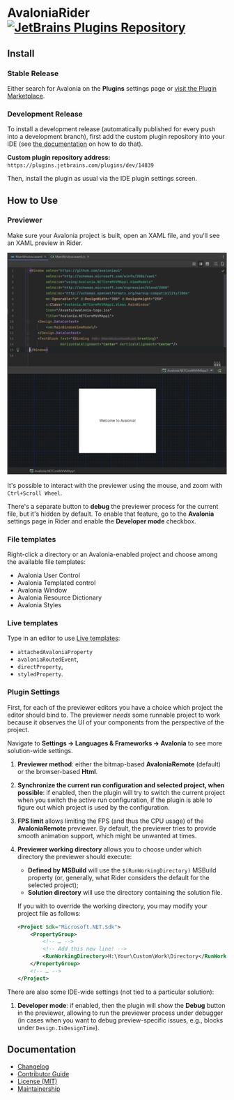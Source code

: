 # AvaloniaRider [![JetBrains Plugins Repository](https://img.shields.io/jetbrains/plugin/v/14839.svg?label=rider%20&colorB=0A7BBB&style=flat-square)][marketplace]

Install
-------

### Stable Release

Either search for Avalonia on the **Plugins** settings page or [visit the Plugin Marketplace][marketplace].

### Development Release

To install a development release (automatically published for every push into a development branch), first add the custom plugin repository into your IDE (see [the documentation][ide.channels] on how to do that).

**Custom plugin repository address:**
`https://plugins.jetbrains.com/plugins/dev/14839`

Then, install the plugin as usual via the IDE plugin settings screen.

How to Use
----------

### Previewer

Make sure your Avalonia project is built, open an XAML file, and you'll see an XAML preview in Rider.

![Preview Screenshot][preview-screenshot]

It's possible to interact with the previewer using the mouse, and zoom with `Ctrl+Scroll Wheel`.

There's a separate button to **debug** the previewer process for the current file, but it's hidden by default. To enable that feature, go to the **Avalonia** settings page in Rider and enable the **Developer mode** checkbox.

### File templates

Right-click a directory or an Avalonia-enabled project and choose among the available file templates:
- Avalonia User Control
- Avalonia Templated control
- Avalonia Window
- Avalonia Resource Dictionary
- Avalonia Styles

### Live templates

Type in an editor to use [Live templates][live-templates]:
- `attachedAvaloniaProperty`
- `avaloniaRoutedEvent`,
- `directProperty`,
- `styledProperty`.

### Plugin Settings
First, for each of the previewer editors you have a choice which project the editor should bind to. The previewer _needs_ some runnable project to work because it observes the UI of your components from the perspective of the project.

Navigate to **Settings → Languages & Frameworks → Avalonia** to see more solution-wide settings.

1. **Previewer method**: either the bitmap-based **AvaloniaRemote** (default) or the browser-based **Html**.
2. **Synchronize the current run configuration and selected project, when possible**: if enabled, then the plugin will try to switch the current project when you switch the active run configuration, if the plugin is able to figure out which project is used by the configuration.
3. **FPS limit** allows limiting the FPS (and thus the CPU usage) of the **AvaloniaRemote** previewer. By default, the previewer tries to provide smooth animation support, which might be unwanted at times.
4. **Previewer working directory** allows you to choose under which directory the previewer should execute:
   - **Defined by MSBuild** will use the `$(RunWorkingDirectory)` MSBuild property (or, generally, what Rider considers the default for the selected project);
   - **Solution directory** will use the directory containing the solution file.

   If you with to override the working directory, you may modify your project file as follows:
   ```xml
   <Project Sdk="Microsoft.NET.Sdk">
       <PropertyGroup>
           <!-- … -->
           <!-- Add this new line! -->
           <RunWorkingDirectory>H:\Your\Custom\Work\Directory</RunWorkingDirectory>
       </PropertyGroup>
       <!-- … -->
   </Project>
   ```

There are also some IDE-wide settings (not tied to a particular solution):
1. **Developer mode**: if enabled, then the plugin will show the **Debug** button in the previewer, allowing to run the previewer process under debugger (in cases when you want to debug preview-specific issues, e.g., blocks under `Design.IsDesignTime`).

Documentation
-------------

- [Changelog][docs.changelog]
- [Contributor Guide][docs.contributing]
- [License (MIT)][docs.license]
- [Maintainership][docs.maintainership]

[docs.changelog]: CHANGELOG.md
[docs.contributing]: CONTRIBUTING.md
[docs.license]: LICENSE.md
[docs.maintainership]: MAINTAINERSHIP.md
[ide.channels]: https://www.jetbrains.com/help/idea/managing-plugins.html#repos
[live-templates]: https://www.jetbrains.com/help/rider/Using_Live_Templates.html
[preview-screenshot]: ./docs/preview-screenshot.png
[marketplace]: https://plugins.jetbrains.com/plugin/14839-avaloniarider/
